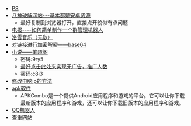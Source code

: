 - [PS](https://www.aliyundrive.com/s/K95WZEBSnaz)
- [八神破解网站---基本都是安卓资源](http://zntx.cc/)
    - 最好复制到浏览器打开，直接点开貌似有点问题
- [电报----如何简单制作一个群管理机器人](https://blog.cycxtit.top/p/b211?time=1682498263947)
- [洛雪音乐（无敌）](https://github.com/lyswhut/lx-music-desktop)
- [对链接进行加密解密——base64](https://www.base64decode.org/)
- [小说——笔趣阁](https://wwde.lanzouf.com/iYQkw0u3qnwf)
    - 密码:9ry5
    - [最好点击此处来实现无广告，推广人数](https://wwde.lanzouf.com/ivk4x0u3qp1g)
    - 密码:c8i3
- [修改电脑ip的方法](https://www.91ajs.com/information/change-ip-for-computer.html)
- [apk软件](https://apkcombo.com/zh/)
    - APKCombo是一个提供Android应用程序和游戏的平台。它可以让你下载最新版本的应用程序和游戏，还可以让你下载旧版本的应用程序和游戏。
- [QQ机器人](https://drea.cc/)
- [查重网站]()
